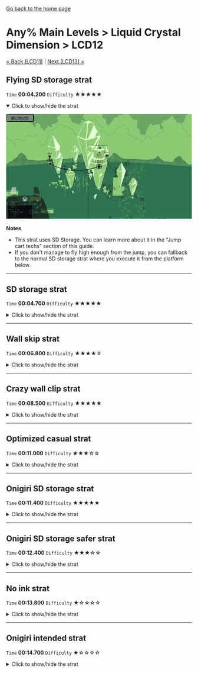 [Go back to the home page](https://github.com/Doublevil/scbspeedrun)

# Any% Main Levels > Liquid Crystal Dimension > LCD12

[< Back (LCD11)](https://github.com/Doublevil/scbspeedrun/blob/main/levels/any_ml/LCD/LCD11.md) | [Next (LCD13) >](https://github.com/Doublevil/scbspeedrun/blob/main/levels/any_ml/LCD/LCD13.md)

## Flying SD storage strat

`Time` **00:04.200** `Difficulty` ★★★★★
<details open>
  <summary>Click to show/hide the strat</summary>

  [![Strat animation](https://github.com/Doublevil/scbspeedrun/blob/main/media/levels/LCD/LCD12_FlyingSDStrat.webp)](https://github.com/Doublevil/scbspeedrun/blob/main/media/levels/LCD/LCD12_FlyingSDStrat.mp4?raw=true)

  **Notes**
  - This strat uses SD Storage. You can learn more about it in the "Jump cart techs" section of this guide.
  - If you don't manage to fly high enough from the jump, you can fallback to the normal SD storage strat where you execute it from the platform below.
</details>

---
## SD storage strat

`Time` **00:04.700** `Difficulty` ★★★★★
<details>
  <summary>Click to show/hide the strat</summary>

  [![Strat animation](https://github.com/Doublevil/scbspeedrun/blob/main/media/levels/LCD/LCD12_SDStrat.webp)](https://github.com/Doublevil/scbspeedrun/blob/main/media/levels/LCD/LCD12_SDStrat.mp4?raw=true)

  **Notes**
  - This strat uses SD Storage. You can learn more about it in the "Jump cart techs" section of this guide.
</details>

---
## Wall skip strat

`Time` **00:06.800** `Difficulty` ★★★★☆
<details>
  <summary>Click to show/hide the strat</summary>

  [![Strat animation](https://github.com/Doublevil/scbspeedrun/blob/main/media/levels/LCD/LCD12_WallSkip.webp)](https://github.com/Doublevil/scbspeedrun/blob/main/media/levels/LCD/LCD12_WallSkip.mp4?raw=true)

  **Notes**
  - You don't have to do the wall clip on the first jump, but it saves a bit of time. If you go for it, make sure to jump out of the wall right after toggling back the ink. This counts as a normal jump (as if you were jumping off the ground, i.e. not a double-jump), and will allow you to avoid the glitch blocks.
  - In the same way, we use triple jumping after grabbing the last wall we use. Dashing up the wall is only just a little bit slower, so if you want to do it more consistently, try doing that instead.
</details>

---
## Crazy wall clip strat

`Time` **00:08.500** `Difficulty` ★★★★★
<details>
  <summary>Click to show/hide the strat</summary>

  [![Strat animation](https://github.com/Doublevil/scbspeedrun/blob/main/media/levels/LCD/LCD12_CrazyWallClip.webp)](https://github.com/Doublevil/scbspeedrun/blob/main/media/levels/LCD/LCD12_CrazyWallClip.mp4?raw=true)

  **Notes**
  - This one is just dumb.
  - There are 2 wall clips in that strat (the one on the first jump and the ceiling one).
  - The idea is to regen the dashes to be able to skip part of the level.
  - The ceiling wall clip is completely inconsistent.
  - Please don't try this at home.
</details>

---
## Optimized casual strat

`Time` **00:11.000** `Difficulty` ★★★☆☆
<details>
  <summary>Click to show/hide the strat</summary>

  [![Strat animation](https://github.com/Doublevil/scbspeedrun/blob/main/media/levels/LCD/LCD12_OptimizedCasual.webp)](https://github.com/Doublevil/scbspeedrun/blob/main/media/levels/LCD/LCD12_OptimizedCasual.mp4?raw=true)

  **Notes**
  - This is pretty much doing the level normally but in an optimized form.
</details>

---
## Onigiri SD storage strat

`Time` **00:11.400** `Difficulty` ★★★★★
<details>
  <summary>Click to show/hide the strat</summary>

  [![Strat animation](https://github.com/Doublevil/scbspeedrun/blob/main/media/levels/LCD/LCD12_SDSOnigiri.webp)](https://github.com/Doublevil/scbspeedrun/blob/main/media/levels/LCD/LCD12_SDSOnigiri.mp4?raw=true)

  **Notes**
  - This strat uses SD Storage. You can learn more about it in the "Jump cart techs" section of this guide.
  - It's not very visible, but the SD storage is performed just after dropping the onigiri. It is used to pick the onigiri back up, while gaining just enough height to make it to the vertical ink platform above.
  - This is all very precise. It takes lots of training to both place the onigiri just right, and perform the SD storage well enough to get enough height to reach the platform.
  - The SD storage must be extremely short, or you won't have enough dash left to reach the vertical ink platform.
</details>

---
## Onigiri SD storage safer strat

`Time` **00:12.400** `Difficulty` ★★★☆☆
<details>
  <summary>Click to show/hide the strat</summary>

  [![Strat animation](https://github.com/Doublevil/scbspeedrun/blob/main/media/levels/LCD/LCD12_SDSOnigiriSafe.webp)](https://github.com/Doublevil/scbspeedrun/blob/main/media/levels/LCD/LCD12_SDSOnigiriSafe.mp4?raw=true)

  **Notes**
  - This strat uses SD Storage. You can learn more about it in the "Jump cart techs" section of this guide.
  - This is a safer alternative to the Onigiri SD storage strat.
  - Instead of grabbing the ink platform above the glitchy ink, we grab in on the other side. This is slower but it's way easier to reach. It doesn't require a particularly precise SD storage.
</details>

---
## No ink strat

`Time` **00:13.800** `Difficulty` ★☆☆☆☆
<details>
  <summary>Click to show/hide the strat</summary>

  [![Strat animation](https://github.com/Doublevil/scbspeedrun/blob/main/media/levels/LCD/LCD12_NoInk.webp)](https://github.com/Doublevil/scbspeedrun/blob/main/media/levels/LCD/LCD12_NoInk.mp4?raw=true)

  **Notes**
  - If you have trouble getting your ink toggles right, you can always fallback to this strat. It's very safe but also very slow.
</details>

---
## Onigiri intended strat

`Time` **00:14.700** `Difficulty` ★☆☆☆☆
<details>
  <summary>Click to show/hide the strat</summary>

  [![Strat animation](https://github.com/Doublevil/scbspeedrun/blob/main/media/levels/LCD/LCD12_OnigiriIntended.webp)](https://github.com/Doublevil/scbspeedrun/blob/main/media/levels/LCD/LCD12_OnigiriIntended.mp4?raw=true)
</details>
